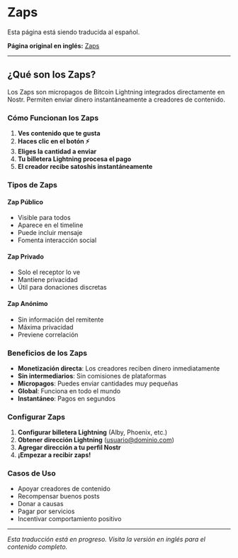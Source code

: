 # Zaps

Esta página está siendo traducida al español.

**Página original en inglés:** [Zaps](/en/concepts/zaps/)

---

## ¿Qué son los Zaps?

Los Zaps son micropagos de Bitcoin Lightning integrados directamente en Nostr. Permiten enviar dinero instantáneamente a creadores de contenido.

### Cómo Funcionan los Zaps
1. **Ves contenido que te gusta**
2. **Haces clic en el botón ⚡**
3. **Eliges la cantidad a enviar**
4. **Tu billetera Lightning procesa el pago**
5. **El creador recibe satoshis instantáneamente**

### Tipos de Zaps

#### Zap Público
- Visible para todos
- Aparece en el timeline
- Puede incluir mensaje
- Fomenta interacción social

#### Zap Privado
- Solo el receptor lo ve
- Mantiene privacidad
- Útil para donaciones discretas

#### Zap Anónimo
- Sin información del remitente
- Máxima privacidad
- Previene correlación

### Beneficios de los Zaps
- **Monetización directa**: Los creadores reciben dinero inmediatamente
- **Sin intermediarios**: Sin comisiones de plataformas
- **Micropagos**: Puedes enviar cantidades muy pequeñas
- **Global**: Funciona en todo el mundo
- **Instantáneo**: Pagos en segundos

### Configurar Zaps
1. **Configurar billetera Lightning** (Alby, Phoenix, etc.)
2. **Obtener dirección Lightning** (usuario@dominio.com)
3. **Agregar dirección a tu perfil Nostr**
4. **¡Empezar a recibir zaps!**

### Casos de Uso
- Apoyar creadores de contenido
- Recompensar buenos posts
- Donar a causas
- Pagar por servicios
- Incentivar comportamiento positivo

---

*Esta traducción está en progreso. Visita la versión en inglés para el contenido completo.*

